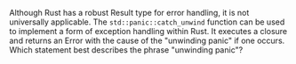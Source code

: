 Although Rust has a robust Result type for error handling, it is not universally applicable. 
The `std::panic::catch_unwind` function can be used to implement a form of exception handling within Rust. 
It executes a closure and returns an Error with the cause of the "unwinding panic" if one occurs. 
Which statement best describes the phrase "unwinding panic"?

